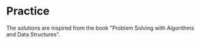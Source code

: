 # Practice
The solutions are inspired from the book "Problem Solving with Algorithms and Data Structures".
